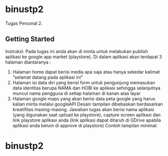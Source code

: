 # binustp2

Tugas Personal 2.

## Getting Started

Instruksi:
Pada tugas ini anda akan di minta untuk melakukan publish aplikasi ke google app market (playstore).
Di dalam aplikasi akan terdapat 3 halaman diantaranya :
1.	Halaman home dapat berisi media apa saja atau hanya sekedar kalimat “selamat datang pada aplikasi ini”
2.	Halaman isi data diri yang berisi form untuk pengunjung memasukan data identitas berupa NAMA dan HOBI ke aplikasi sehingga selanjutnya muncul nama pengguna di setiap halaman di kanan atas layar
3.	Halaman google maps yang akan berisi data peta google yang harus kalian minta melalui googleAPI
Desain tampilan dibebaskan berdasarkan kreatifitas masing-masing. 
Jawaban tugas akan berisi nama aplikasi (yang digunakan saat upload ke playstore), capture screen aplikasi dan link playstore aplikasi anda (link aplikasi dapat ditaruh di GDrive apabila aplikasi anda belum di approve di playstore)
Contoh tampilan minimal.

# binustp2
